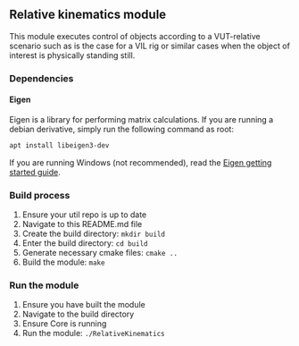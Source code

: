## Relative kinematics module
This module executes control of objects according to a VUT-relative scenario such as is the case for a VIL rig or similar cases when the object of interest is physically standing still. 

### Dependencies
#### Eigen
Eigen is a library for performing matrix calculations.
If you are running a debian derivative, simply run the following command as root:
```bash
apt install libeigen3-dev
```
If you are running Windows (not recommended), read the [Eigen getting started guide](https://eigen.tuxfamily.org/dox/GettingStarted.html).

### Build process
1) Ensure your util repo is up to date
2) Navigate to this README.md file
3) Create the build directory: ```mkdir build```
4) Enter the build directory: ```cd build```
5) Generate necessary cmake files: ```cmake ..```
6) Build the module: ```make```

### Run the module
1) Ensure you have built the module
2) Navigate to the build directory
3) Ensure Core is running
3) Run the module: ```./RelativeKinematics```
